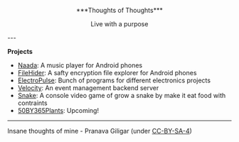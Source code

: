 <p align="center"> ***Thoughts of Thoughts*** </p>
<p align="center"> Live with a purpose </p>
---

**Projects**
  - [Naada](https://github.com/pranavagiligar/naada): A music player for Android phones
  - [FileHider](https://github.com/pranavagiligar/filehider): A safty encryption file explorer for Android phones
  - [ElectroPulse](https://github.com/pranavagiligar/electropulse): Bunch of programs for different electronics projects
  - [Velocity](https://github.com/pranavagiligar/velocity): An event management backend server
  - [Snake](): A console video game of grow a snake by make it eat food with contraints
  - [50BY365Plants](): Upcoming!

---

Insane thoughts of mine - Pranava Giligar (under [CC-BY-SA-4](https://github.com/pranavagiligar/pranavagiligar.github.io/blob/master/LICENSE.md))
